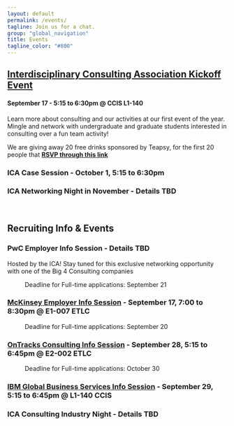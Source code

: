 ```yaml
---
layout: default
permalink: /events/
tagline: Join us for a chat.
group: "global_navigation"
title: Events
tagline_color: "#800"
---
```


## [Interdisciplinary Consulting Association Kickoff Event](https://www.facebook.com/events/777106899060211/)
#### September 17 - 5:15 to 6:30pm @ CCIS L1-140</b>

Learn more about consulting and our activities at our first event of the year. Mingle and network with undergraduate and graduate students interested in consulting over a fun team activity!

We are giving away 20 free drinks sponsored by Teapsy, for the first 20 people that [<b>RSVP through this link</b>](https://docs.google.com/forms/d/12hm3OVVTAaeoh3yjNhPj9udOzXb3eJpgkGINSoKYsac/viewform?usp=send_form.)

### ICA Case Session - October 1, 5:15 to 6:30pm

### ICA Networking Night in November - Details TBD

<br>

## Recruiting Info & Events

### PwC Employer Info Session - Details TBD
Hosted by the ICA! Stay tuned for this exclusive networking opportunity with one of the Big 4 Consulting companies
<dl><dd><p>Deadline for Full-time applications:  September 21</p></dd></dl>

### [McKinsey Employer Info Session](https://docs.google.com/forms/d/1Bv_-jTgGceCVSE2TD76d5fATUzP5k-GlqxY2dn2-dNg/viewform?entry.1086805608&entry.636434856&entry.1265305040) - September 17, 7:00 to 8:30pm @ E1-007 ETLC
<dl><dd><p>Deadline for Full-time applications: September 20</p></dd></dl>

### [OnTracks Consulting Info Session](https://docs.google.com/forms/d/1SrpOH3nZqdQbivcqpPm9uifrz2SO8uI26IL5ba6lmrQ/viewform?entry.1086805608&entry.636434856&entry.1265305040) - September 28, 5:15 to 6:45pm @ E2-002 ETLC
<dl><dd><p>Deadline for Full-time applications: October 30</p></dd></dl>

### [IBM Global Business Services Info Session](https://docs.google.com/forms/d/18QU6H5edT9cR_PFeURp4wgxnOzrevclyVrq5qeNftHk/viewform?entry.1086805608&entry.636434856&entry.1265305040) - September 29, 5:15 to 6:45pm @ L1-140 CCIS

### ICA Consulting Industry Night - Details TBD


